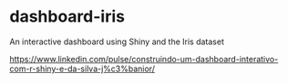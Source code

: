 # dashboard-iris
An interactive dashboard using Shiny and the Iris dataset

https://www.linkedin.com/pulse/construindo-um-dashboard-interativo-com-r-shiny-e-da-silva-j%c3%banior/

